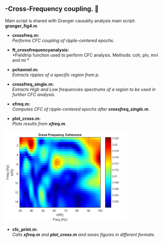 -Cross-Frequency coupling. :dizzy:
------------------
Main script is shared with Granger causality analysis main script: **granger_fig4.m**

* **crossfreq.m:**  
*Performs CFC coupling of ripple-centered epochs.* 

* **ft_crossfrequencyanalysis:**  
*Fieldtrip function used to perform CFC analysis. Methods: coh, plv, mvl and mi * 

* **pchannel.m:**  
*Extracts ripples of a specific region from p.* 

* **crossfreq_single.m:**  
*Extracts High and Low frequencies spectrums of a region to be used in further CFC analysis.* 

* **xfreq.m:**  
*Computes CFC of ripple-centered epochs after **crossfreq_single.m** .*

* **plot_cross.m:**  
*Plots results from **xfreq.m**.* 
<img src="cfc_sample_im.png" width="400">

* **cfc_print.m:**  
*Calls **xfreq.m** and **plot_cross.m** and saves figures in different formats.*

